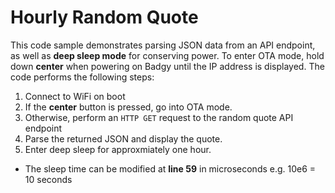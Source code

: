# Hourly Random Quote

This code sample demonstrates parsing JSON data from an API endpoint, as well as **deep sleep mode** for conserving power. To enter OTA mode, hold down **center** when powering on Badgy until the IP address is displayed. The code performs the following steps:

1. Connect to WiFi on boot
2. If the **center** button is pressed, go into OTA mode.
3. Otherwise, perform an `HTTP GET` request to the random quote API endpoint
4. Parse the returned JSON and display the quote.
5. Enter deep sleep for approxmiately one hour.

* The sleep time can be modified at **line 59** in microseconds e.g. 10e6 = 10 seconds
